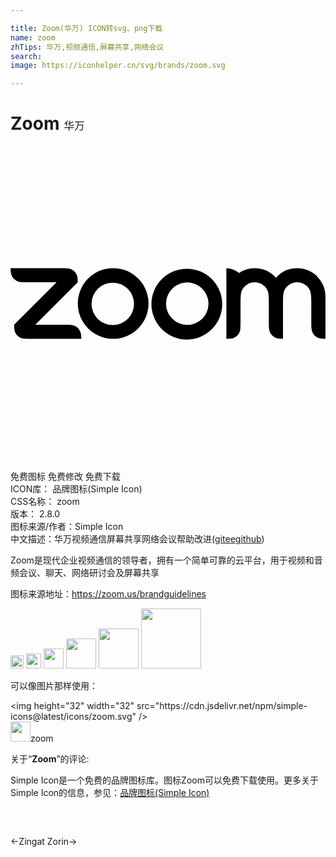 ```yaml
---

title: Zoom(华万) ICON转svg、png下载
name: zoom
zhTips: 华万,视频通信,屏幕共享,网络会议
search: 
image: https://iconhelper.cn/svg/brands/zoom.svg

---
```


# Zoom  <small style="font-size: 60%;font-weight: 100">华万</small>

<div id="svg" class="svg-wrap">
<svg role="img" viewBox="0 0 24 24" xmlns="http://www.w3.org/2000/svg"><title>Zoom icon</title><path d="M4.587 13.63l-.27-.012H1.89l3.235-3.235-.013-.27a.815.815 0 0 0-.795-.795l-.27-.013H.004l.014.27c.034.438.353.77.794.795l.27.013H3.51L.273 13.618l.014.269c.015.433.362.78.795.796l.27.013h4.044l-.014-.27c-.036-.443-.35-.767-.795-.795zm3.237-4.325H7.82a2.695 2.695 0 1 0 .003 0zm1.141 3.839a1.618 1.618 0 1 1-2.288-2.287 1.618 1.618 0 0 1 2.288 2.287zm12.872-3.838a2.157 2.157 0 0 0-1.615.729 2.152 2.152 0 0 0-1.618-.731 2.147 2.147 0 0 0-1.208.37c-.21-.233-.68-.37-.948-.37v5.392l.27-.013c.45-.03.777-.349.795-.796l.013-.27V11.73l.014-.27c.01-.202.04-.382.132-.54a1.078 1.078 0 0 1 1.473-.393 1.078 1.078 0 0 1 .392.392c.093.16.12.339.132.54l.014.271v1.887l.013.269c.027.44.35.768.795.796l.27.013V11.73l.012-.27c.01-.2.04-.384.134-.543.299-.514.959-.69 1.473-.39a1.078 1.078 0 0 1 .392.393c.092.16.12.343.131.54l.014.27v1.887l.013.269c.028.443.35.77.796.796l.27.013V11.46a2.157 2.157 0 0 0-2.16-2.155zm-10.26.788a2.696 2.696 0 1 0 3.81 3.813 2.696 2.696 0 0 0-3.81-3.813zm3.049 3.05a1.618 1.618 0 1 1-2.288-2.288 1.618 1.618 0 0 1 2.288 2.288z"/></svg>
</div>
<detail full-name='zoom'></detail>

<div class="detail-page">
<p>
<span><span class="badge-success badge">免费图标</span> <span class="badge-success badge">免费修改</span>  <span class="badge-success badge">免费下载</span> </span>
<br/>
<span>
ICON库：
<span class="badge-secondary badge">品牌图标(Simple Icon)</span> 
</span>
<br/>
<span>
CSS名称：
<span class="badge-secondary badge">zoom</span> 
</span>

<br/>
<span>
版本：
<span class="badge-secondary badge">2.8.0</span> 
</span>
<br/>
<span>图标来源/作者：<span class="badge-light badge">Simple Icon</span></span> 
<br/>
<span class="zh-detail">中文描述：<span class="badge-primary badge">华万</span><span class="badge-primary badge">视频通信</span><span class="badge-primary badge">屏幕共享</span><span class="badge-primary badge">网络会议</span><span class="help-link"><span>帮助改进</span>(<a href="https://gitee.com/liuwave/icon-helper/edit/master/json/brands/zoom.json" target="_blank" rel="noopener noreferrer">gitee</a><a href="https://github.com/liuwave/icon-helper/edit/master/json/brands/zoom.json" target="_blank" rel="noopener noreferrer">github</a></span>)</span><br/>
</p>
</div><div class="description description alert alert-light"><p>Zoom是现代企业视频通信的领导者，拥有一个简单可靠的云平台，用于视频和音频会议、聊天、网络研讨会及屏幕共享</p><p>图标来源地址：<a href="https://zoom.us/brandguidelines" target="_blank" rel="noopener noreferrer">https://zoom.us/brandguidelines</a></p></div>
<div class="alert alert-dark">
<img height="21" width="21" src="https://cdn.jsdelivr.net/npm/simple-icons@latest/icons/zoom.svg" />
<img height="24" width="24" src="https://cdn.jsdelivr.net/npm/simple-icons@latest/icons/zoom.svg" />
<img height="32" width="32" src="https://cdn.jsdelivr.net/npm/simple-icons@latest/icons/zoom.svg" />
<img height="48" width="48" src="https://cdn.jsdelivr.net/npm/simple-icons@latest/icons/zoom.svg" />
<img height="64" width="64" src="https://cdn.jsdelivr.net/npm/simple-icons@latest/icons/zoom.svg" />
<img height="96" width="96" src="https://cdn.jsdelivr.net/npm/simple-icons@latest/icons/zoom.svg" />

</div>
<div>
  <p>可以像图片那样使用：    
  </p>
  <div class="alert alert-primary" style="font-size: 14px">
    &lt;img height="32" width="32" src="https://cdn.jsdelivr.net/npm/simple-icons@latest/icons/zoom.svg" /&gt;
    <copy-btn content='<img height="32" width="32" src="https://cdn.jsdelivr.net/npm/simple-icons@latest/icons/zoom.svg" />'></copy-btn>
  </div>
  <div class="alert alert-secondary">
    <img height="32" width="32" src="https://cdn.jsdelivr.net/npm/simple-icons@latest/icons/zoom.svg" />zoom
    <copy-btn content="zoom" btn-title="复制图标名称"></copy-btn>
  </div>
</div>
<div class="icon-detail__container">
<p>关于“<b>Zoom</b>”的评论:</p>
</div>
<Vssue title="关于“Zoom”的评论" />
<div><p>Simple Icon是一个免费的品牌图标库。图标Zoom可以免费下载使用。更多关于  Simple Icon的信息，参见：<a target="_blank" href="https://iconhelper.cn/brands.html">品牌图标(Simple Icon)</a>
</p></div>


<div style="padding:2rem 0 " class="page-nav"><p class="inner"><span class="prev">←<router-link to="/icon/zingat.html">Zingat</router-link></span> <span class="next"><router-link to="/icon/zorin.html">Zorin</router-link>→</span></p></div>
